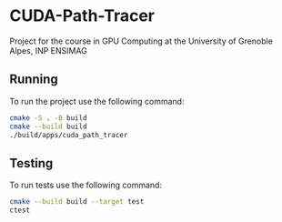 # CUDA-Path-Tracer
Project for the course in GPU Computing at the University of Grenoble Alpes, INP ENSIMAG

## Running

To run the project use the following command:

```bash
cmake -S . -B build
cmake --build build
./build/apps/cuda_path_tracer
```

## Testing

<!-- FIXME: Broken linking -->

To run tests use the following command:

```bash
cmake --build build --target test
ctest
```